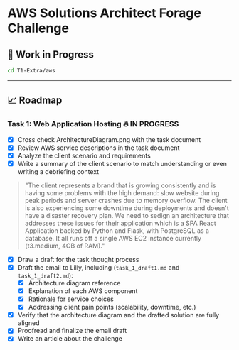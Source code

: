 # AWS Solutions Architect Forage Challenge

## 🔧 Work in Progress

```bash
cd T1-Extra/aws
```
---

## 📈 Roadmap

### Task 1: Web Application Hosting 🔥 **IN PROGRESS**
- [X] Cross check ArchitectureDiagram.png with the task document 
- [X] Review AWS service descriptions in the task document
- [X] Analyze the client scenario and requirements
- [X] Write a summary of the client scenario to match understanding or even writing a debriefing context 
> "The client represents a brand that is growing consistently and is having some problems with the high demand: slow website during peak periods and server crashes due to memory overflow. The client is also experiencing some downtime during deployments and doesn't have a disaster recovery plan. 
We need to sedign an architecture that addresses these issues for their application which is a SPA React Application backed by Python and Flask, with PostgreSQL as a database. It all runs off a single AWS EC2 instance currently (t3.medium, 4GB of RAM)."
- [X] Draw a draft for the task thought process 
- [X] Draft the email to Lilly, including (`task_1_draft1.md` and `task_1_draft2.md`):
  - [X] Architecture diagram reference
  - [X] Explanation of each AWS component
  - [X] Rationale for service choices
  - [X] Addressing client pain points (scalability, downtime, etc.)
- [X] Verify that the architecture diagram and the drafted solution are fully aligned
- [X] Proofread and finalize the email draft 
- [X] Write an article about the challenge